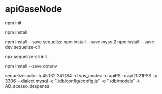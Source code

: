 # apiGaseNode

npm init

npm install

npm install --save sequelize
npm install --save mysql2
npm install --save-dev sequelize-cli

npx sequelize-cli init

npm install --save dotenv


sequelize-auto -h 45.132.241.184 -d vps_cmdev -u apiPS -x api2021PSS -p 3306  --dialect mysql -c "./db/config/config.js" -o "./db/models" -t AD_acesso_despensa


